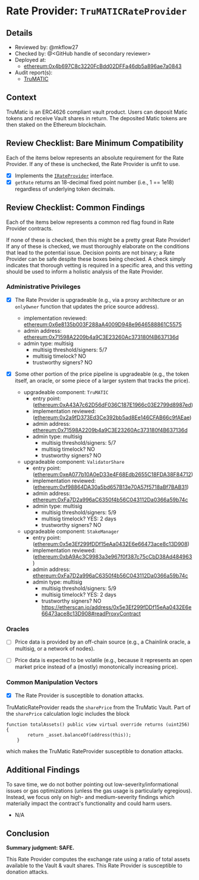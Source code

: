 # Rate Provider: `TruMATICRateProvider`

## Details
- Reviewed by: @mkflow27
- Checked by: @\<GitHub handle of secondary reviewer\>
- Deployed at:
    - [ethereum:0x4b697C8c3220FcBdd02DFFa46db5a896ae7a0843](https://etherscan.io/address/0x4b697C8c3220FcBdd02DFFa46db5a896ae7a0843#readProxyContract)
- Audit report(s):
    - [TruMATIC](https://trufin.io/audits/)

## Context
TruMatic is an ERC4626 compliant vault product. Users can deposit Matic tokens and receive Vault shares in return. The deposited Matic tokens are then staked on the Ethereum blockchain.

## Review Checklist: Bare Minimum Compatibility
Each of the items below represents an absolute requirement for the Rate Provider. If any of these is unchecked, the Rate Provider is unfit to use.

- [x] Implements the [`IRateProvider`](https://github.com/balancer/balancer-v2-monorepo/blob/bc3b3fee6e13e01d2efe610ed8118fdb74dfc1f2/pkg/interfaces/contracts/pool-utils/IRateProvider.sol) interface.
- [x] `getRate` returns an 18-decimal fixed point number (i.e., 1 == 1e18) regardless of underlying token decimals.

## Review Checklist: Common Findings
Each of the items below represents a common red flag found in Rate Provider contracts.

If none of these is checked, then this might be a pretty great Rate Provider! If any of these is checked, we must thoroughly elaborate on the conditions that lead to the potential issue. Decision points are not binary; a Rate Provider can be safe despite these boxes being checked. A check simply indicates that thorough vetting is required in a specific area, and this vetting should be used to inform a holistic analysis of the Rate Provider.

### Administrative Privileges
- [x] The Rate Provider is upgradeable (e.g., via a proxy architecture or an `onlyOwner` function that updates the price source address).
    - implementation reviewed: [ethereum:0x6e8135b003F288aA4009D948e9646588861C5575](https://etherscan.io/address/0x6e8135b003f288aa4009d948e9646588861c5575#code)
    - admin address: [ethereum:0x71598A2209b4a9C3E23260Ac373180f4B637136d](https://etherscan.io/address/0x71598A2209b4a9C3E23260Ac373180f4B637136d)
    - admin type: multisig
        - multisig threshold/signers: 5/7
        - multisig timelock? NO
        - trustworthy signers? NO

- [x] Some other portion of the price pipeline is upgradeable (e.g., the token itself, an oracle, or some piece of a larger system that tracks the price).
    - upgradeable component: `TruMATIC`
        - entry point: ([ethereum:0xA43A7c62D56dF036C187E1966c03E2799d8987ed](https://etherscan.io/address/0xA43A7c62D56dF036C187E1966c03E2799d8987ed))
        - implementation reviewed: ([ethereum:0x2a9fD373Ed3Ce392bb5ad8Ee146CFAB66c9fAEae](https://etherscan.io/address/0x2a9fd373ed3ce392bb5ad8ee146cfab66c9faeae#code))
        - admin address: [ethereum:0x71598A2209b4a9C3E23260Ac373180f4B637136d](https://etherscan.io/address/0x71598A2209b4a9C3E23260Ac373180f4B637136d)
        - admin type: multisig
            - multisig threshold/signers: 5/7
            - multisig timelock? NO
            - trustworthy signers? NO
    - upgradeable component: `ValidatorShare`
        - entry point: ([ethereum:0xeA077b10A0eD33e4F68Edb2655C18FDA38F84712](https://etherscan.io/address/0xeA077b10A0eD33e4F68Edb2655C18FDA38F84712))
        - implementation reviewed: ([ethereum:0xf98864DA30a5bd657B13e70A57f5718aBf7BAB31](https://etherscan.io/address/0xf98864da30a5bd657b13e70a57f5718abf7bab31#code))
        - admin address: [ethereum:0xFa7D2a996aC6350f4b56C043112Da0366a59b74c](https://etherscan.io/address/0xFa7D2a996aC6350f4b56C043112Da0366a59b74c#code)
        - admin type: multisig
            - multisig threshold/signers: 5/9
            - multisig timelock? YES: 2 days
            - trustworthy signers? NO
    - upgradeable component: `StakeManager`
        - entry point: ([ethereum:0x5e3Ef299fDDf15eAa0432E6e66473ace8c13D908](https://etherscan.io/address/0x5e3Ef299fDDf15eAa0432E6e66473ace8c13D908))
        - implementation reviewed: ([ethereum:0xbA9Ac3C9983a3e967f0f387c75cCbD38Ad484963](https://etherscan.io/address/0xba9ac3c9983a3e967f0f387c75ccbd38ad484963#code))
        - admin address: [ethereum:0xFa7D2a996aC6350f4b56C043112Da0366a59b74c](https://etherscan.io/address/0xFa7D2a996aC6350f4b56C043112Da0366a59b74c#code)
        - admin type: multisig
            - multisig threshold/signers: 5/9
            - multisig timelock? YES: 2 days
            - trustworthy signers? NO
https://etherscan.io/address/0x5e3Ef299fDDf15eAa0432E6e66473ace8c13D908#readProxyContract

### Oracles
- [ ] Price data is provided by an off-chain source (e.g., a Chainlink oracle, a multisig, or a network of nodes).

- [ ] Price data is expected to be volatile (e.g., because it represents an open market price instead of a (mostly) monotonically increasing price).

### Common Manipulation Vectors
- [x] The Rate Provider is susceptible to donation attacks.

TruMaticRateProvider reads the `sharePrice` from the TruMatic Vault. Part of the `sharePrice` calculation logic includes the block
``` solidity
function totalAssets() public view virtual override returns (uint256) {
        return _asset.balanceOf(address(this));
    }
```
which makes the TruMatic RateProvider susceptible to donation attacks.

## Additional Findings
To save time, we do not bother pointing out low-severity/informational issues or gas optimizations (unless the gas usage is particularly egregious). Instead, we focus only on high- and medium-severity findings which materially impact the contract's functionality and could harm users.

- N/A


## Conclusion
**Summary judgment: SAFE.**

This Rate Provider computes the exchange rate using a ratio of total assets available to the Vault & vault shares. This Rate Provider is susceptible to donation attacks. 
